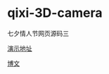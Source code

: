 # qixi-3D-camera
七夕情人节网页源码三

[演示地址](http://www.blog-pcrack.ml/qixi/biaobai/index.html)

[博文](http://www.blog-pcrack.ml/tanabata-program/)

